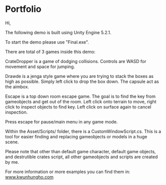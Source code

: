 # Portfolio

Hi,

The following demo is built using Unity Engine 5.2.1.

To start the demo please use "Final.exe". 

There are total of 3 games inside this demo:

CrateDropper is a game of dodging collisions.
Controls are WASD for movement and space for jumping.

Drawde is a jenga style game where you are trying to stack the boxes as high as possible.
Simply left click to drop the box down. The capsule act as the aimbox.

Escape is a top down room escape game. The goal is to find the key from gameobjects and get out of the room.
Left click onto terrain to move, right click to inspect objects to find key. Left click on surface again to cancel inspection.

Press escape for pause/main menu in any game mode.

Within the Asset/Scripts/ folder, there is a CustomWindowScript.cs. This is a tool for easier finding and replacing gameobjects or models in a huge scene.

Please note that other than default game character, default game objects, and destrutible crates script, all other gameobjects and scripts are created by me.

For more information or more examples you can find them in: www.kwunhungho.com
